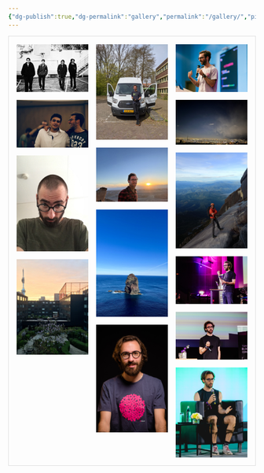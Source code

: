 ```yaml
---
{"dg-publish":true,"dg-permalink":"gallery","permalink":"/gallery/","pinned":true,"contentClasses":"gallery","created":"2024-03-30T16:43:00.000+00:00","updated":"2025-02-22T15:32:55.872+00:00"}
---
```


<div class="grid">

<img src="/img/user/resources/17B169E1-209F-4C39-83C9-4810D4B8D3A1_1_105_c.jpeg">

<img src="/img/user/resources/ABA157ED-A059-4945-B372-E9B3D2313712_1_105_c.jpeg">

<img src="/img/user/resources/F2CCDF96-4F2B-415B-992B-9EC384FB8C78_1_105_c.jpeg">

<img src="/img/user/resources/D2996410-F66B-499D-8A01-C9956F0153A2_1_105_c.jpeg">

<img src="/img/user/resources/99D6C606-4DC3-4039-B39A-05E1131FA71E_1_105_c.jpeg">

<img src="/img/user/resources/6222AA52-170A-4387-A5DB-CE48778079CB_1_105_c.jpeg">

<img src="/img/user/resources/A1D93698-E621-4D71-B225-342AFED068B4_1_105_c.jpeg">

<img src="/img/user/resources/B734C666-5548-400F-B9EA-E96CFC9B4970_1_105_c.jpeg">

<img src="/img/user/resources/7AA2AC17-2BD5-4DE8-8D0F-AC53E298221A_1_105_c.jpeg">

<img src="/img/user/resources/EE3FFCD5-D5BD-4434-80C0-145C0D6D46BD_1_105_c.jpeg">

<img src="/img/user/resources/E0268449-59F0-4A1E-B5F6-6558224B4E20_1_105_c.jpeg">

<img src="/img/user/resources/98D2B380-BFBC-4DCA-B695-2CBBC5D8DD7E_1_105_c.jpeg">

<img src="/img/user/resources/7EFA9604-CF4C-43C2-8A88-8C1F317BDA7D_1_105_c.jpeg">

<img src="/img/user/resources/A5018EFD-7BD0-4FC3-A323-E0749DBDD57B.jpeg">

</div>

  
  

<style>

  

.grid {

border: 1px solid #ddd;

column-count: 4;

column-gap: 1rem;

padding: 1rem;

}

  

@media (max-width: 1200px) {

.grid {

column-count: 3;

}

}

  

@media (max-width: 800px) {

.grid {

column-count: 2;

}

}

  

@media (max-width: 400px) {

.grid {

column-count: 1;

}

}

  

/* Only target images that come after #start within .grid */

.grid img {

width: 100%;

height: auto;

margin-bottom: 1rem;

display: block;

cursor: pointer;

transition: opacity 0.3s ease;

}

  

.grid img:hover {

opacity: 0.9;

}

  

/* Modal styles */

.modal {

display: none;

position: fixed;

top: 0;

left: 0;

right: 0;

bottom: 0;

background: rgba(0, 0, 0, 0.9);

z-index: 1000;

padding: 2rem;

box-sizing: border-box;

}

  

.modal.active {

display: flex;

justify-content: center;

align-items: center;

}

  

.modal img {

max-width: 90%;

max-height: 90vh;

object-fit: contain;

}

  

.close-button {

position: absolute;

top: 1rem;

right: 1rem;

background: white;

border: none;

width: 2rem;

height: 2rem;

border-radius: 50%;

cursor: pointer;

display: flex;

align-items: center;

justify-content: center;

font-size: 1.2rem;

font-weight: bold;

}

  

.close-button:hover {

background: #eee;

}

</style>

  

<script>

// Create modal elements

const modal = document.createElement('div');

modal.className = 'modal';

const modalImg = document.createElement('img');

const closeButton = document.createElement('button');

closeButton.className = 'close-button';

closeButton.innerHTML = '×';

modal.appendChild(modalImg);

modal.appendChild(closeButton);

document.body.appendChild(modal);

  

// Add click handlers only to gallery images after #start

document.querySelectorAll('.grid img').forEach(img => {

img.addEventListener('click', () => {

modalImg.src = img.src;

modal.classList.add('active');

});

});

  

// Close modal when clicking close button or outside the image

closeButton.addEventListener('click', () => {

modal.classList.remove('active');

});

  

modal.addEventListener('click', (e) => {

if (e.target === modal) {

modal.classList.remove('active');

}

});

  

// Close modal with escape key

document.addEventListener('keydown', (e) => {

if (e.key === 'Escape' && modal.classList.contains('active')) {

modal.classList.remove('active');

}

});

</script>